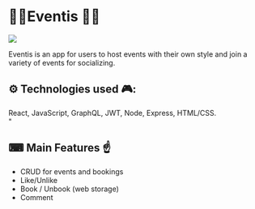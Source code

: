 # 🎉🎉Eventis 🎉🎉
![](https://media.giphy.com/media/XHur1SXBSrFzfD35Xm/giphy.gif) 

Eventis is an app for users to host events with their own style and join a variety of events for socializing.

## ⚙ Technologies used 🎮:
 React, JavaScript, GraphQL, JWT, Node, Express, HTML/CSS.  
"
## ⌨ Main Features ☝
   * CRUD for events and bookings
   * Like/Unlike
   * Book / Unbook (web storage)
   * Comment